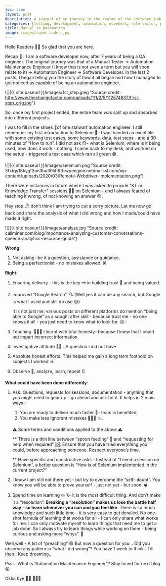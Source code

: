 ```yaml
---
toc: true
layout: post
description: A journal of my journey in the realms of the software industry.
categories: [testing, development, automation, movement, role-switch, personal]
title: Manual to Automation
image: images/super_coder.jpg
---
```


Hello Readers 👋🏼 So glad that you are here. 

Recap 📜 : I am a software developer now, after 7 years of being a QA engineer. The original journey was that of a Manual Tester → Automation Maintenance Engineer (I know that is not even a term but you will soon relate to it) → Automation Engineer → Software Developer. In the last 2 posts, I began telling you the story of how it all began and how I managed to get noticed as capable of being an automation engineer.

![]({{ site.baseurl }}/images/1st_step.jpeg "Source credit: http://www.thechangefactor.com/uploads/1/1/2/5/112574637/first-step_orig.jpg")


So, once my first project ended, the entire team was split up and absorbed into different projects. 

I was to fill in the shoes 👠of one stalwart automation engineer. I still remember my first introduction to Selenium 🤖- I was handed an excel file with some existing test cases, some keywords, data, test steps - and a 30 minutes of “How to run”. I did not ask 😓- what is Selenium, where is it being used, how does it work - nothing. I came back to my desk, and worked on the setup - triggered a test case which ran all green 🟢. 

![]({{ site.baseurl }}/images/selenium.png "Source credit: 3fxtqy18kygf3on3bu39kh93-wpengine.netdna-ssl.com/wp-content/uploads/2020/03/Remote-Webdriver-Implementation.png")

There were instances in future where I was asked to provide “KT or Knowledge Transfer” sessions 👩‍🏫 on Selenium - and I always feared of teaching it wrong, of not knowing an answer 😟.

Hey stop..✋ don’t think I am trying to cut a sorry picture. Let me now go back and share the analysis of what I did wrong and how I made/could have made it right.

![]({{ site.baseurl }}/images/analyze.jpg "Source credit: callminer.com/blog/importance-analyzing-customer-conversations-speech-analytics-resource-guide")

**Wrong**: 

1. Not asking- be it a question, assistance or guidance.
2. Being a perfectionist - no mistakes allowed. ❌

**Right**:

1. Ensuring delivery - this is the key 🗝️ in building trust 🤝 and being valued.
2. Improved “Google Search”. 🔍 (Well yes it can be any search, but Google is what I used and still do use 😅)
    
    It is not just me, various posts on different platforms do mention “being able to Google” as a sought after skill - because trust me - no one knows it all - you just need to know what to look for. 😉💡
    
3. Teaching. 👩🏻‍🏫 I learnt with total honesty- because I knew that I could not impart incorrect information.
4. Investigative attitude 🕵🏼 . A question I did not have 
5. Absolute honest efforts. This helped me gain a long term foothold on subjects I worked in.
6. Observe 👀, analyze, learn, repeat 🔃

**What could have been done differently**:

1. Ask. Questions, requests for sessions, documentation - anything that you might need to gear up - go ahead and ask for it. It helps in 2 main ways :
    1. You are ready to deliver much faster 🚀- team is benefited 
    2. You make less ignorant mistakes 🤦🏽‍♀️ 📉.

    ⚠️ Some terms and conditions applied to the above ⚠️

    ** There is a thin line between “spoon feeding” 🥣 and “requesting for help when required” 🆘. Ensure that you have tried everything you could, before approaching someone. Respect everyone’s time.

    ** Have specific and constructive asks - Instead of “I need a session on Selenium”, a better question is “How is <some concept> of Selenium implemented in the current project?”
2. I know I am still not there yet - but try to overcome the “self- doubt”. You know you will be able to prove yourself - just not yet - but soon. 🍀
3. Spend time on learning ✏️🗓️- it is the most difficult thing. And don’t make it a “resolution”. **Breaking a “resolution” makes us lose the battle half way - so learn whenever you can and you feel like.** There is so much knowledge and such little time - it is very easy to get derailed. No one-shot formula of learning that works for all - I can only share what works for me. I can only motivate myself to learn things that need me to get a job done. So I always try to learn things while working on them - being curious and asking more “whys”. 🤔

Well,well - A lot of “preaching” 😄 But now a question for you .. Did you observe any pattern in “what I did wrong”? You have 1 week to think.. Till then.. Keep dreaming.. 

Psst.. What is “Automation Maintenance Engineer”? Stay tuned for next blog 😜

Okka bye 👋🏼 👩🏻‍💻